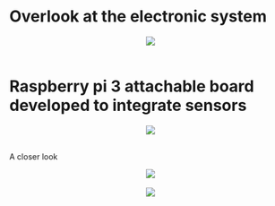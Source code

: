 # Overlook at the electronic system

<div align="center">
  <img src="https://user-images.githubusercontent.com/34986200/50386346-a81b4d00-06cb-11e9-847d-c47910c57db5.jpg"><br><br>
</div>

# Raspberry pi 3 attachable board developed to integrate sensors

<div align="center">
  <img src="https://user-images.githubusercontent.com/34986200/50386378-24ae2b80-06cc-11e9-9012-1d459fc06b7d.jpg"><br><br>
</div>

A closer look

<div align="center">
  <img src="https://user-images.githubusercontent.com/34986200/50386403-b28a1680-06cc-11e9-9a63-a9440aa2f8da.jpg"><br><br>
</div>

<div align="center">
  <img src="https://user-images.githubusercontent.com/34986200/50386407-cc2b5e00-06cc-11e9-9227-c84afe0b8336.jpg"><br><br>
</div>